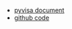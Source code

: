 + [pyvisa document](https://pyvisa.readthedocs.io/en/latest/introduction/communication.html)
+ [github code](https://github.com/pyvisa/pyvisa)

